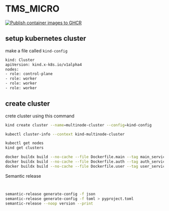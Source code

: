 # TMS_MICRO

[![Publish container images to GHCR](https://github.com/extinctCoder/tms_micro/actions/workflows/build_image.yml/badge.svg)](https://github.com/extinctCoder/tms_micro/actions/workflows/build_image.yml)

## setup kubernetes cluster

make a file called `kind-config`

```sh
kind: Cluster
apiVersion: kind.x-k8s.io/v1alpha4
nodes:
- role: control-plane
- role: worker
- role: worker
- role: worker
```

## create cluster

crete cluster using this command

```sh
kind create cluster --name=multinode-cluster --config=kind-config
```

```sh
kubectl cluster-info --context kind-multinode-cluster
```

```sh
kubectl get nodes
kind get clusters
```

<!-- https://www.youtube.com/watch?v=DfmxNzbGPzY -->
<!-- https://www.youtube.com/watch?v=s_o8dwzRlu4 -->

```sh
docker buildx build --no-cache --file Dockerfile.main --tag main_service:latest .
docker buildx build --no-cache --file Dockerfile.auth --tag auth_service:latest .
docker buildx build --no-cache --file Dockerfile.user --tag user_service:latest .
```

Semantic release

```sh


semantic-release generate-config -f json
semantic-release generate-config -f toml > pyproject.toml
semantic-release --noop version --print
```
